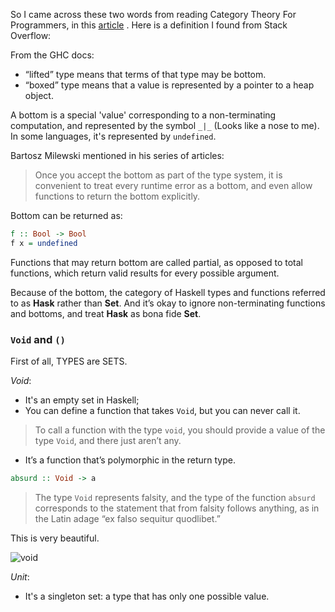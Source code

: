 So I came across these two words from reading Category Theory For Programmers, in this [article](https://www.cs.ox.ac.uk/jeremy.gibbons/publications/fast+loose.pdf) . Here is a definition I found from Stack Overflow:

From the GHC docs:

- “lifted” type means that terms of that type may be bottom.
- “boxed” type means that a value is represented by a pointer to a heap object.

A bottom is a special 'value' corresponding to a non-terminating computation, and represented by the symbol `_|_` (Looks like a nose to me). In some languages, it's represented by `undefined`.

Bartosz Milewski mentioned in his series of articles:
>Once you accept the bottom as part of the type system, it is convenient to treat every runtime error as a bottom, and even allow functions to return the bottom explicitly.

Bottom can be returned as:

```haskell
f :: Bool -> Bool
f x = undefined
```

Functions that may return bottom are called partial, as opposed to total functions, which return valid results for every possible argument.

Because of the bottom, the category of Haskell types and functions referred to as **Hask** rather than **Set**. And it’s okay to ignore non-terminating functions and bottoms, and treat **Hask** as bona fide **Set**.

### `Void` and `()`

First of all, TYPES are SETS.

*Void*:

- It's an empty set in Haskell;
- You can define a function that takes `Void`, but you can never call it.

>To call a function with the type `void`, you should provide a value of the type `Void`, and there just aren’t any.

- It’s a function that’s polymorphic in the return type.

```haskell
absurd :: Void -> a
```

>The type `Void` represents falsity, and the type of the function `absurd` corresponds to the statement that from falsity follows anything, as in the Latin adage “ex falso sequitur quodlibet.”

This is very beautiful.

![void](https://pbs.twimg.com/media/GmKlcySXoAAZ_Bk?format=png&name=900x900)

*Unit*:

- It's a singleton set: a type that has only one possible value.
